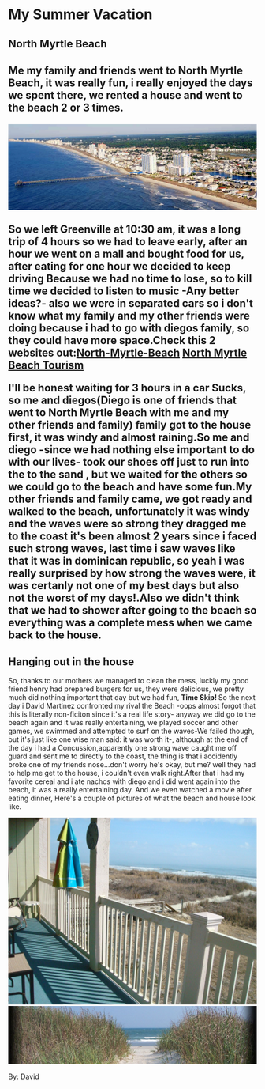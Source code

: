 <!DOCTYPE html>


<html>

<head>
<meta name="viewport" content="width=device-width, initial-scale=1">
<title>M Summer Vacation</title>
<link rel="stylesheet" href="main.css">
</head>


<body>

<h1>My Summer Vacation</h1> 

<h2>North Myrtle Beach<h2>

<p>Me my family and friends went to North Myrtle Beach,  it was really fun, i really enjoyed the days we spent there, we rented a house and went to the beach 2 or 3 times.</p>


<img src="northmyrtlebeach.jpg" alt="North Myrtle Beach" style="width:304;height:204;">

<p>So we left Greenville at 10:30 am, it was a long trip of 4 hours so we had to leave early, after an hour we went on a mall and bought food for us, after eating for one hour we decided to keep driving Because we had no time to lose, so to kill time we decided to listen to music <b>-Any better ideas?-</b> also we were in separated cars so i don't know what my family and my other friends were doing because i had to go with diegos family, so they could have more space.Check this 2 websites out:<a href=“http://www.visitmyrtlebeach.com/plan/visitors-guide/”>North-Myrtle-Beach</a> <a href="https://www.tripadvisor.com/Tourism-g54371-North_Myrtle_Beach_South_Carolina-Vacations.html">North Myrtle Beach Tourism</a></p>


<p>I'll be honest waiting for 3 hours in a car <b>Sucks</b>, so me and diegos(Diego is one of friends that went to North Myrtle Beach with me and my other friends and family) family got to the house first, it was windy and almost raining.So me and diego -since we had nothing else important to do with our lives- took our shoes off just to run into the  to the sand , but we waited for the others so we could go to the beach and have some fun.My other friends and family came, we got ready and walked to the beach, unfortunately it was windy and the waves were so strong they dragged me to the coast it's been almost 2 years since i faced such strong waves, last time i saw waves like that it was in dominican republic, so yeah i was really surprised by how strong the waves were,  it was certanly not one of my best days but also not the worst of my days!.Also we didn't think that we had to shower after going to the beach so everything was a complete mess when we came back to the house.</p>

<h2>Hanging out in the house</h2>
<p>So, thanks to our mothers we managed to clean the mess, luckly my good friend henry had prepared burgers for us, they were delicious, we pretty much did nothing important that day but we had fun, <b> Time Skip! </b> So the next day i David Martinez confronted my rival the Beach -oops almost forgot that this is literally non-ficiton since it's a real life story- anyway  we did go to the beach again and it was really entertaining, we played soccer and other games, we swimmed and attempted to surf on the waves-We failed though, but it's just like one wise man said: it was worth it-, although at the end of the day i had a Concussion,apparently one strong wave caught me off guard and sent me to directly to the coast, the thing is that i accidently broke one of my friends nose...don't worry he's okay, but me? well they had to help me get to the house, i couldn't even walk right.After that i had my favorite cereal and  i ate nachos with diego and i did went again into the beach, it was a really entertaining day. And we even watched a movie after eating dinner, Here's a couple of pictures of what the beach and house look like.<p>
<img src="northmyrtlebeachhouse.jpg" alt="North myrtle beach house" style="width:100;height:100:">
<img src="north-myrtle-beach.jpg" alt="North Myrtle Beach" style="width:305;height;205;">

<p> By: David 
</body>

</html>
